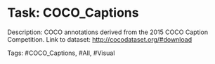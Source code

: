 Task: COCO_Captions
====================
Description: COCO annotations derived from the 2015 COCO Caption Competition. Link to dataset: http://cocodataset.org/#download

Tags: #COCO_Captions, #All, #Visual

